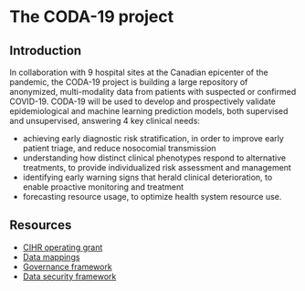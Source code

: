 # The CODA-19 project

## Introduction

In collaboration with 9 hospital sites at the Canadian epicenter of the pandemic, the CODA-19 project is building a large repository of anonymized, multi-modality data from patients with suspected or confirmed COVID-19. CODA-19 will be used to develop and prospectively validate epidemiological and machine learning prediction models, both supervised and unsupervised, answering 4 key clinical needs: 

* achieving early diagnostic risk stratification, in order to improve early patient triage, and reduce nosocomial transmission
* understanding how distinct clinical phenotypes respond to alternative treatments, to provide individualized risk assessment and management
* identifying early warning signs that herald clinical deterioration, to enable proactive monitoring and treatment
* forecasting resource usage, to optimize health system resource use. 

## Resources


* [CIHR operating grant](https://docs.google.com/document/d/1-bVk3plo7Rc6sQA2FR1M5QdxKISzz8x2ild5AtaHI9s/edit)
* [Data mappings](https://docs.google.com/spreadsheets/d/1z4nPlQMDxjYtalgTj8gJ12l7Yq6Zq1AUn9b9gpIruqI/edit)
* [Governance framework](https://docs.google.com/document/d/18OGUERBgS5ZBxqt0RCwzAX7Osle5Uv4D3NEnSIZtiI8/edit)
* [Data security framework](https://docs.google.com/document/d/16D4JzizgpSmF5CXiPPx5UEGZ_-nvJWjf0Rmb8qx67jE/edit)
